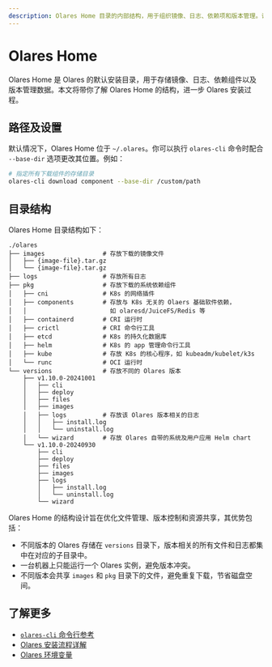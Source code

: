 ```yaml
---
description: Olares Home 目录的内部结构，用于组织镜像、日志、依赖项和版本管理。详细介绍默认安装目录的架构设计。
---
```

# Olares Home

Olares Home 是 Olares 的默认安装目录，用于存储镜像、日志、依赖组件以及版本管理数据。本文将带你了解 Olares Home 的结构，进一步 Olares 安装过程。

## 路径及设置

默认情况下，Olares Home 位于 `~/.olares`。你可以执行 `olares-cli` 命令时配合 `--base-dir` 选项更改其位置。例如：

```bash
# 指定所有下载组件的存储目录
olares-cli download component --base-dir /custom/path
```

## 目录结构

Olares Home 目录结构如下：

```
./olares
├── images                # 存放下载的镜像文件
│   ├── {image-file}.tar.gz
│   └── {image-file}.tar.gz
├── logs                  # 存放所有日志
├── pkg                   # 存放下载的系统依赖组件
│   ├── cni               # K8s 的网络插件
│   ├── components        # 存放与 K8s 无关的 Olaers 基础软件依赖，
│   │                       如 olaresd/JuiceFS/Redis 等
│   ├── containerd        # CRI 运行时
│   ├── crictl            # CRI 命令行工具
│   ├── etcd              # K8s 的持久化数据库
│   ├── helm              # K8s 的 app 管理命令行工具
│   ├── kube              # 存放 K8s 的核心程序，如 kubeadm/kubelet/k3s
│   └── runc              # OCI 运行时
└── versions              # 存放不同的 Olares 版本
    ├── v1.10.0-20241001
    │   ├── cli
    │   ├── deploy
    │   ├── files
    │   ├── images
    │   ├── logs          # 存放该 Olares 版本相关的日志
    │   │   ├── install.log
    │   │   └── uninstall.log
    │   └── wizard        # 存放 Olares 自带的系统及用户应用 Helm chart
    └── v1.10.0-20240930
        ├── cli
        ├── deploy
        ├── files
        ├── images
        ├── logs
        │   ├── install.log
        │   └── uninstall.log
        └── wizard
```

Olares Home 的结构设计旨在优化文件管理、版本控制和资源共享，其优势包括：
- 不同版本的 Olares 存储在 `versions` 目录下，版本相关的所有文件和日志都集中在对应的子目录中。
- 一台机器上只能运行一个 Olares 实例，避免版本冲突。
- 不同版本会共享 `images` 和 `pkg` 目录下的文件，避免重复下载，节省磁盘空间。

## 了解更多
- [`olares-cli` 命令行参考](cli/olares-cli.md)
- [Olares 安装流程详解](installation-process.md)
- [Olares 环境变量](environment-variables.md)
